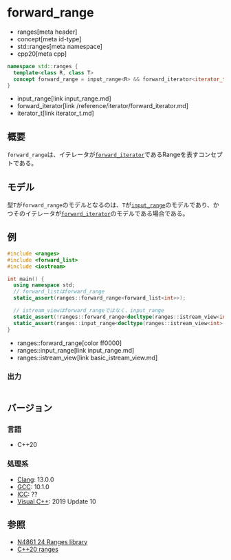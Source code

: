 # forward_range
* ranges[meta header]
* concept[meta id-type]
* std::ranges[meta namespace]
* cpp20[meta cpp]

```cpp
namespace std::ranges {
  template<class R, class T>
  concept forward_range = input_range<R> && forward_iterator<iterator_t<R>, T>;
}
```
* input_range[link input_range.md]
* forward_iterator[link /reference/iterator/forward_iterator.md]
* iterator_t[link iterator_t.md]

## 概要
`forward_range`は、イテレータが[`forward_iterator`](/reference/iterator/forward_iterator.md)であるRangeを表すコンセプトである。

## モデル
型`T`が`forward_range`のモデルとなるのは、`T`が[`input_range`](input_range.md)のモデルであり、かつそのイテレータが[`forward_iterator`](/reference/iterator/forward_iterator.md)のモデルである場合である。

## 例
```cpp example
#include <ranges>
#include <forward_list>
#include <iostream>

int main() {
  using namespace std;
  // forward_listはforward_range
  static_assert(ranges::forward_range<forward_list<int>>);

  // istream_viewはforward_rangeではなく、input_range
  static_assert(!ranges::forward_range<decltype(ranges::istream_view<int>(cin))>);
  static_assert(ranges::input_range<decltype(ranges::istream_view<int>(cin))>);
}
```
* ranges::forward_range[color ff0000]
* ranges::input_range[link input_range.md]
* ranges::istream_view[link basic_istream_view.md]

### 出力
```
```

## バージョン
### 言語
- C++20

### 処理系
- [Clang](/implementation.md#clang): 13.0.0
- [GCC](/implementation.md#gcc): 10.1.0
- [ICC](/implementation.md#icc): ??
- [Visual C++](/implementation.md#visual_cpp): 2019 Update 10

## 参照
- [N4861 24 Ranges library](https://timsong-cpp.github.io/cppwp/n4861/ranges)
- [C++20 ranges](https://techbookfest.org/product/5134506308665344)
